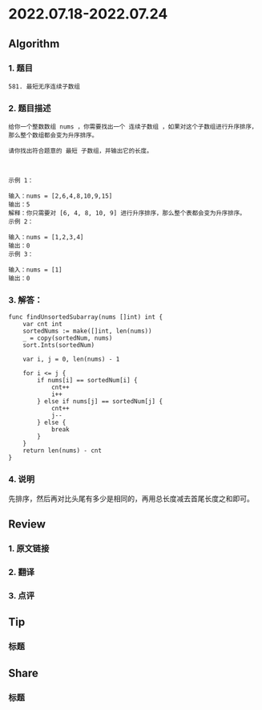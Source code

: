 # 2022.07.18-2022.07.24

## Algorithm
### 1. 题目
```
581. 最短无序连续子数组
```
### 2. 题目描述
```
给你一个整数数组 nums ，你需要找出一个 连续子数组 ，如果对这个子数组进行升序排序，那么整个数组都会变为升序排序。

请你找出符合题意的 最短 子数组，并输出它的长度。

 

示例 1：

输入：nums = [2,6,4,8,10,9,15]
输出：5
解释：你只需要对 [6, 4, 8, 10, 9] 进行升序排序，那么整个表都会变为升序排序。
示例 2：

输入：nums = [1,2,3,4]
输出：0
示例 3：

输入：nums = [1]
输出：0
```

### 3. 解答：
```golang
func findUnsortedSubarray(nums []int) int {
	var cnt int
	sortedNums := make([]int, len(nums))
	_ = copy(sortedNum, nums)
	sort.Ints(sortedNum)

	var i, j = 0, len(nums) - 1

	for i <= j {
		if nums[i] == sortedNum[i] {
			cnt++
			i++
		} else if nums[j] == sortedNum[j] {
			cnt++
			j--
		} else {
			break
		}
	}
	return len(nums) - cnt
}
```
### 4. 说明
先排序，然后再对比头尾有多少是相同的，再用总长度减去首尾长度之和即可。

## Review
### 1. 原文链接


### 2. 翻译


### 3. 点评


## Tip
### 标题


## Share
### 标题